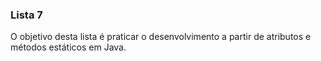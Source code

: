 ### Lista 7

O objetivo desta lista é praticar o desenvolvimento a partir de atributos e métodos estáticos em Java.
